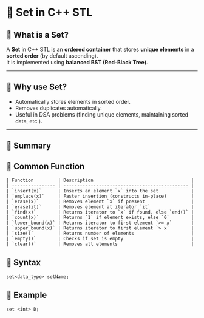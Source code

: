 # 📘 Set in C++ STL

## 🔹 What is a Set?
A **Set** in C++ STL is an **ordered container** that stores **unique elements** in a **sorted order** (by default ascending).  
It is implemented using **balanced BST (Red-Black Tree)**.

---

## 🔹 Why use Set?
- Automatically stores elements in sorted order.
- Removes duplicates automatically.
- Useful in DSA problems (finding unique elements, maintaining sorted data, etc.).

---

## 🔹 Summary

## 🔹 Common Function
```
| Function         | Description                                    |
| ---------------- | ---------------------------------------------- |
| `insert(x)`      | Inserts an element `x` into the set            |
| `emplace(x)`     | Faster insertion (constructs in-place)         |
| `erase(x)`       | Removes element `x` if present                 |
| `erase(it)`      | Removes element at iterator `it`               |
| `find(x)`        | Returns iterator to `x` if found, else `end()` |
| `count(x)`       | Returns `1` if element exists, else `0`        |
| `lower_bound(x)` | Returns iterator to first element `>= x`       |
| `upper_bound(x)` | Returns iterator to first element `> x`        |
| `size()`         | Returns number of elements                     |
| `empty()`        | Checks if set is empty                         |
| `clear()`        | Removes all elements                           |

```
## 🔹 Syntax
```
set<data_type> setName;
```

## 🔹  Example
```
set <int> D;
```
